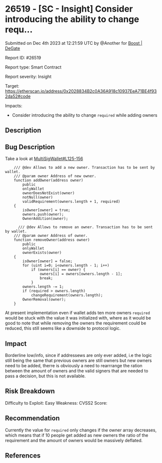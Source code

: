 # 26519 - \[SC - Insight] Consider introducing the ability to change requ...

Submitted on Dec 4th 2023 at 12:21:59 UTC by @Another for [Boost | DeGate](https://immunefi.com/bounty/boosteddegatebugbounty/)

Report ID: #26519

Report type: Smart Contract

Report severity: Insight

Target: https://etherscan.io/address/0x2028834B2c0A36A918c10937EeA71BE4f932da52#code

Impacts:

* Consider introducing the ability to change `required` while adding owners

## Description

## Bug Description

Take a look at [MultiSigWallet#L125-156](https://www.contractreader.io/contract/mainnet/0x2028834B2c0A36A918c10937EeA71BE4f932da52)

```solidity
    /// @dev Allows to add a new owner. Transaction has to be sent by wallet.
    /// @param owner Address of new owner.
    function addOwner(address owner)
        public
        onlyWallet
        ownerDoesNotExist(owner)
        notNull(owner)
        validRequirement(owners.length + 1, required)
    {
        isOwner[owner] = true;
        owners.push(owner);
        OwnerAddition(owner);

      /// @dev Allows to remove an owner. Transaction has to be sent by wallet.
    /// @param owner Address of owner.
    function removeOwner(address owner)
        public
        onlyWallet
        ownerExists(owner)
    {
        isOwner[owner] = false;
        for (uint i=0; i<owners.length - 1; i++)
            if (owners[i] == owner) {
                owners[i] = owners[owners.length - 1];
                break;
            }
        owners.length -= 1;
        if (required > owners.length)
            changeRequirement(owners.length);
        OwnerRemoval(owner);
    }
```

At present implementation even if wallet adds ten more owners `required` would be stuck with the value it was initialized with, where as it would be good to note that while removing the owners the requirement could be reduced, this still seems like a downside to protocol logic.

## Impact

Borderline low/info, since if addressews are only ever added, i.e the logic still being the same that previous owners are still owners but new owners need to be added, therre is obviously a need to rearrrange the ration between the amount of owners and the valid signers that are needed to pass a decision, but this is not available.

## Risk Breakdown

Difficulty to Exploit: Easy Weakness: CVSS2 Score:

## Recommendation

Currently the value for `required` only changes if the owner array decreases, which means that if 10 people get added as new owners the ratio of the requirement and the amount of owners would be massively deflated.

## References
